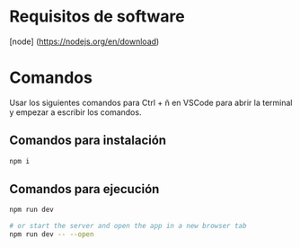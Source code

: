 # Requisitos de software
[node] (https://nodejs.org/en/download)

# Comandos
Usar los siguientes comandos para 
Ctrl + ñ en VSCode para abrir la terminal y empezar a escribir los comandos.

## Comandos para instalación
```bash
npm i
```

## Comandos para ejecución
```bash
npm run dev

# or start the server and open the app in a new browser tab
npm run dev -- --open
```